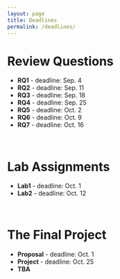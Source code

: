 ```yaml
---
layout: page
title: Deadlines
permalink: /deadlines/
---
```


# Review Questions
* **RQ1** - deadline: Sep. 4
* **RQ2** - deadline: Sep. 11
* **RQ3** - deadline: Sep. 18
* **RQ4** - deadline: Sep. 25
* **RQ5** - deadline: Oct. 2
* **RQ6** - deadline: Oct. 9
* **RQ7** - deadline: Oct. 16

<br>

# Lab Assignments
* **Lab1** - deadline: Oct. 1
* **Lab2** - deadline: Oct. 12

<br>

# The Final Project
* **Proposal** - deadline: Oct. 1
* **Project** - deadline: Oct. 25
* **TBA**

